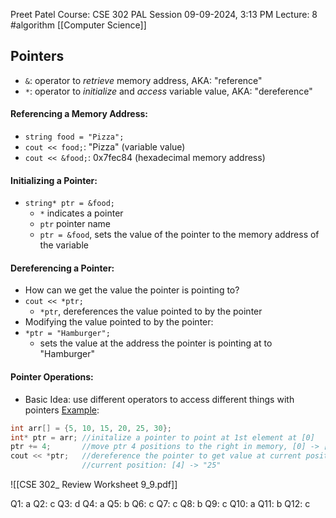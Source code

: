 Preet Patel
Course: CSE 302 PAL Session
09-09-2024, 3:13 PM
Lecture: 8
#algorithm 
[[Computer Science]]

## Pointers
- `&`: operator to *retrieve* memory address, AKA: "reference"
- `*`: operator to *initialize* and *access* variable value, AKA: "dereference"
#### Referencing a Memory Address:
- `string food = "Pizza";`
- `cout << food;`: "Pizza" (variable value)
- `cout << &food;`: 0x7fec84 (hexadecimal memory address)

#### Initializing a Pointer:
- `string* ptr = &food;`
	- `*` indicates a pointer
	- `ptr` pointer name
	- `ptr = &food`, sets the value of the pointer to the memory address of the variable

#### Dereferencing a Pointer:
- How can we get the value the pointer is pointing to?
- `cout << *ptr;`
	- `*ptr`, dereferences the value pointed to by the pointer
- Modifying the value pointed to by the pointer:
- `*ptr = "Hamburger";`
	- sets the value at the address the pointer is pointing at to "Hamburger"

#### Pointer Operations:
- Basic Idea: use different operators to access different things with pointers
<u>Example</u>:
``` c++
int arr[] = {5, 10, 15, 20, 25, 30};
int* ptr = arr; //initalize a pointer to point at 1st element at [0]
ptr += 4;       //move ptr 4 positions to the right in memory, [0] -> [4]
cout << *ptr;   //dereference the pointer to get value at current position
			    //current position: [4] -> "25"

```

![[CSE 302_ Review Worksheet 9_9.pdf]]

Q1: a
Q2: c
Q3: d
Q4: a
Q5: b
Q6: c
Q7: c
Q8: b
Q9: c
Q10: a
Q11: b
Q12: c